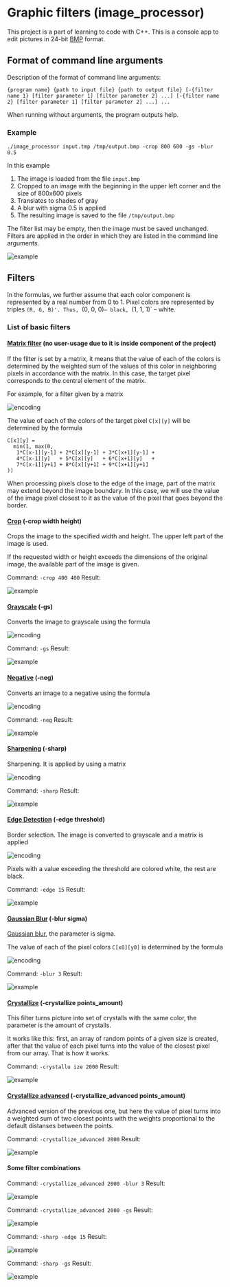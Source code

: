 # Graphic filters (image_processor)

This project is a part of learning to code with C++. This is a console app to edit pictures in 24-bit [BMP](http://en.wikipedia.org/wiki/BMP_file_format) format.

## Format of command line arguments

Description of the format of command line arguments:

`{program name} {path to input file} {path to output file}
[-{filter name 1} [filter parameter 1] [filter parameter 2] ...]
[-{filter name 2} [filter parameter 1] [filter parameter 2] ...] ...`

When running without arguments, the program outputs help.

### Example
`./image_processor input.tmp /tmp/output.bmp -crop 800 600 -gs -blur 0.5`

In this example
1. The image is loaded from the file `input.bmp`
2. Cropped to an image with the beginning in the upper left corner and the size of 800x600 pixels
3. Translates to shades of gray
4. A blur with sigma 0.5 is applied
5. The resulting image is saved to the file `/tmp/output.bmp`

The filter list may be empty, then the image must be saved unchanged.
Filters are applied in the order in which they are listed in the command line arguments.

![example](results/tree.bmp)

## Filters

In the formulas, we further assume that each color component
is represented by a real number from 0 to 1. Pixel colors
are represented by triples `(R, G, B)'. Thus, `(0, 0, 0)` – black, 
`(1, 1, 1)` – white.

### List of basic filters

#### [Matrix filter](filters/matrix_filter.cpp) (no user-usage due to it is inside component of the project)
If the filter is set by a matrix, it means that the value of each of the colors is determined by the weighted sum
of the values of this color in neighboring pixels in accordance with the matrix. In this case, the target pixel
corresponds to the central element of the matrix.

For example, for a filter given by a matrix

![encoding](https://latex.codecogs.com/svg.image?%5Cbegin%7Bbmatrix%7D1%20&%202%20&%203%20%5C%5C4%20&%205%20&%206%20%5C%5C7%20&%208%20&%209%20%5C%5C%5Cend%7Bbmatrix%7D)

The value of each of the colors of the target pixel `C[x][y]` will be determined by the formula

```
C[x][y] =
  min(1, max(0,
   1*C[x-1][y-1] + 2*C[x][y-1] + 3*C[x+1][y-1] +
   4*C[x-1][y]   + 5*C[x][y]   + 6*C[x+1][y]   +
   7*C[x-1][y+1] + 8*C[x][y+1] + 9*C[x+1][y+1]
))
```

When processing pixels close to the edge of the image, part of the matrix may extend beyond the image boundary.
In this case, we will use the value of the image pixel closest to it as the value of the pixel that goes beyond the border.

#### [Crop](filters/crop_filter.cpp) (-crop width height)
Crops the image to the specified width and height. The upper left part of the image is used.

If the requested width or height exceeds the dimensions of the original image, the available part of the image is given.

Command: `-crop 400 400`
Result:

![example](results/crop.bmp)

#### [Grayscale](filters/grayscale_filter.cpp) (-gs)
Converts the image to grayscale using the formula

![encoding](https://latex.codecogs.com/svg.image?R'%20=%20G'%20=%20B'%20=0.299%20R%20&plus;%200%20.587%20G%20&plus;%200%20.%20114%20B)

Command: `-gs`
Result:

![example](results/gs.bmp)

#### [Negative](filters/negative_filter.cpp) (-neg)
Converts an image to a negative using the formula

![encoding](https://latex.codecogs.com/svg.image?R'%20=%201%20-%20R,%20G'%20=%201%20-%20G,%20B'%20=%201%20-%20B)

Command: `-neg`
Result:

![example](results/neg.bmp)

#### [Sharpening](filters/sharp_filter.cpp) (-sharp)
Sharpening. It is applied by using a matrix

![encoding](https://latex.codecogs.com/svg.image?%5Cbegin%7Bbmatrix%7D%20&%20-1%20&%20%20%5C%5C-1%20&%205%20&%20-1%20%5C%5C%20&%20-1%20&%20%20%5C%5C%5Cend%7Bbmatrix%7D)

Command: `-sharp`
Result:

![example](results/shrp.bmp)

#### [Edge Detection](filters/edge_detection_filter.cpp) (-edge threshold)
Border selection. The image is converted to grayscale and a matrix is applied

![encoding](https://latex.codecogs.com/svg.image?%5Cbegin%7Bbmatrix%7D%20&%20-1%20&%20%20%5C%5C-1%20&%204%20&%20-1%20%5C%5C%20&%20-1%20&%20%20%5C%5C%5Cend%7Bbmatrix%7D)

Pixels with a value exceeding the threshold are colored white, the rest are black.

Command: `-edge 15`
Result:

![example](results/edge.bmp)

#### [Gaussian Blur](filters/gaussian_blur.cpp) (-blur sigma)
[Gaussian blur](https://ru.wikipedia.org/wiki/Blurry_gaussu),
the parameter is sigma.

The value of each of the pixel colors `C[x0][y0]` is determined by the formula

![encoding](https://latex.codecogs.com/svg.image?C%5Bx_0%5D%5By_0%5D%20=%20%5Csum_%7Bx=0,y=0%7D%5E%7Bwidth-1,%20height-1%7DC%5Bx%5D%5By%5D%5Cfrac%7B1%7D%7B%5Csqrt%5B%5D%7B2%5Cpi%5Csigma%5E2%7D%7De%5E%7B-%5Cfrac%7B%5Cleft%7Cx_o-x%5Cright%7C%5E2%20&plus;%20%5Cleft%7Cy_o-y%5Cright%7C%5E2%7D%7B2%5Csigma%5E2%7D%7D)

Command: `-blur 3`
Result:

![example](results/blur.bmp)

#### [Crystallize](filters/crystallize_filter.cpp) (-crystallize points_amount)
This filter turns picture into set of crystalls with the same color, the parameter is the amount of crystalls.

It works like this: first, an array of random points of a given size is created, after that the value of each pixel turns into the value of the closest pixel from our array. That is how it works.

Command: `-crystallu
ize 2000`
Result:

![example](results/crystallize.bmp)

#### [Crystallize advanced](filters/crystallize_advanced_filter.cpp) (-crystallize_advanced points_amount)
Advanced version of the previous one, but here the value of pixel turns into a weighted sum of two closest points with the weights proportional to the default distanses between the points.

Command: `-crystallize_advanced 2000`
Result:

![example](results/crystallize_advanced.bmp)

#### Some filter combinations
Command: `-crystallize_advanced 2000 -blur 3`
Result:

![example](results/extra_0.bmp)


Command: `-crystallize_advanced 2000 -gs`
Result:

![example](results/extra_1.bmp)


Command: `-sharp -edge 15`
Result:

![example](results/extra_2.bmp)


Command: `-sharp -gs`
Result:

![example](results/extra_3.bmp)
